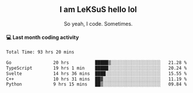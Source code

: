 <h2 align="center">I am LeKSuS hello lol</h2>
<p align="center">So yeah, I code. Sometimes.</p>

#### :computer: Last month coding activity
<!--START_SECTION:waka-->

```txt
Total Time: 93 hrs 20 mins

Go                20 hrs          █████▒░░░░░░░░░░░░░░░░░░░   21.28 %
TypeScript        19 hrs 1 min    █████░░░░░░░░░░░░░░░░░░░░   20.24 %
Svelte            14 hrs 36 mins  ████░░░░░░░░░░░░░░░░░░░░░   15.55 %
C++               10 hrs 31 mins  ██▓░░░░░░░░░░░░░░░░░░░░░░   11.19 %
Python            9 hrs 15 mins   ██▒░░░░░░░░░░░░░░░░░░░░░░   09.84 %
```

<!--END_SECTION:waka-->

